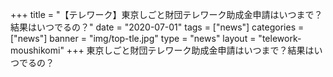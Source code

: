 +++
title = "【テレワーク】東京しごと財団テレワーク助成金申請はいつまで？結果はいつでるの？"
date = "2020-07-01"
tags = ["news"]
categories = ["news"]
banner = "img/top-tle.jpg"
type = "news"
layout = "telework-moushikomi"
+++
東京しごと財団テレワーク助成金申請はいつまで？結果はいつでるの？